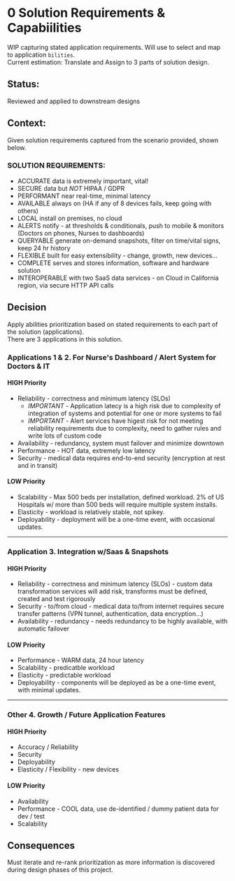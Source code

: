 # 0 Solution Requirements & Capabiilities

WIP capturing stated application requirements. Will use to select and map to application `bilities`.  
Current estimation: Translate and Assign to 3 parts of solution design.

## Status: 
Reviewed and applied to downstream designs

## Context: 
Given solution requirements captured from the scenario provided, shown below.

### SOLUTION REQUIREMENTS:
  - ACCURATE data is extremely important, vital!
  - SECURE data but *NOT* HIPAA / GDPR
  - PERFORMANT near real-time, minimal latency
  - AVAILABLE always on (HA if any of 8 devices fails, keep going with others)
  - LOCAL install on premises, no cloud
  - ALERTS notify - at thresholds & conditionals, push to mobile & monitors (Doctors on phones, Nurses to dashboards)
  - QUERYABLE generate on-demand snapshots, filter on time/vital signs, keep 24 hr history
  - FLEXIBLE built for easy extensibility - change, growth, new devices...
  - COMPLETE serves and stores information, software and hardware solution
  - INTEROPERABLE with two SaaS data services - on Cloud in California region, via secure HTTP API calls

## Decision
Apply abilities prioritization based on stated requirements to each part of the solution (applications).    
There are 3 applications in this solution.   

### Applications 1 & 2. For Nurse's Dashboard / Alert System for Doctors & IT

#### HIGH Priority
- Reliability - correctness and minimum latency (SLOs)
  - *IMPORTANT* - Application latecy is a high risk due to complexity of integration of systems and potential for one or more systems to fail
  - *IMPORTANT* - Alert services have higest risk for not meeting reliability requirements due to complexity, need to gather rules and write lots of custom code
- Availability - redundancy, system must failover and minimize downtown
- Performance - HOT data, extremely low latency
- Security - medical data requires end-to-end security (encryption at rest and in transit)
#### LOW Priority
- Scalability - Max 500 beds per installation, defined workload.  2% of US Hospitals w/ more than 500 beds will require multiple system installs.
- Elasticity - workload is relatively stable, not spikey.
- Deployability - deployment will be a one-time event, with occasional updates.

---

### Application 3.  Integration w/Saas & Snapshots

#### HIGH Priority
- Reliability - correctness and minimum latency (SLOs) - custom data transformation services will add risk, transforms must be defined, created and test rigorously
- Security - to/from cloud - medical data to/from internet requires secure transfer patterns (VPN tunnel, authentication, data encryption...)
- Availability - redundancy - needs redundancy to be highly available, with automatic failover
#### LOW Priority
- Performance - WARM data, 24 hour latency
- Scalability - predicatble workload
- Elasticity - predictable workload
- Deployability - components will be deployed as be a one-time event, with minimal updates.

----

### Other 4. Growth / Future Application Features

#### HIGH Priority
- Accuracy / Reliability
- Security
- Deployability
- Elasticity / Flexibility - new devices
#### LOW Priority
- Availability
- Performance - COOL data, use de-identified / dummy patient data for dev / test
- Scalability

## Consequences
Must iterate and re-rank prioritization as more information is discovered during design phases of this project.

